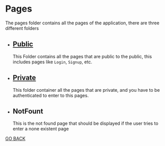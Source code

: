 # Pages

The pages folder contains all the pages of the application, there are three different folders

* ## [Public](./Public/README.md)
    This Folder contains all the pages that are public to the public, this includes pages like `Login`, `Signup`, etc. 

* ## [Private](./Private/README.md)
    This folder container all the pages that are private, and you have to be authenticated to enter to this pages. 

* ## NotFount
    This is the not found page that should be displayed if the user tries to enter a none existent page

[GO BACK](../README.md)